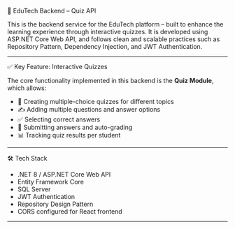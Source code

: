🎯 EduTech Backend – Quiz API

This is the backend service for the EduTech platform – built to enhance the learning experience through interactive quizzes. It is developed using ASP.NET Core Web API, and follows clean and scalable practices such as Repository Pattern, Dependency Injection, and JWT Authentication.

---
 ✅ Key Feature: Interactive Quizzes

The core functionality implemented in this backend is the **Quiz Module**, which allows:

- 🧩 Creating multiple-choice quizzes for different topics
- ✍️ Adding multiple questions and answer options
- ✅ Selecting correct answers
- 🧪 Submitting answers and auto-grading
- 📊 Tracking quiz results per student

---

🛠️ Tech Stack

- .NET 8 / ASP.NET Core Web API
- Entity Framework Core
- SQL Server
- JWT Authentication
- Repository Design Pattern
- CORS configured for React frontend

---


